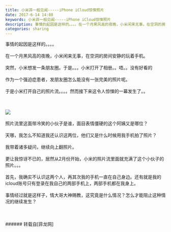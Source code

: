 ```yaml
---
title: 小米菲一般见闻-----iPhone iCloud惊悚照片
date: 2017-6-14 14:08
keywords: 小米菲一般见闻-----iPhone iCloud惊悚照片
description: 事情的起因是这样的。。。。在一个月黑风高的夜晚，小米闲来无事，在空洞的房间安静的玩着手机。突然，小米想发一条朋友圈。于是。。。小米打开了相册。。唔。。没有好看的作为一个强迫症患者，发朋友圈怎么能没有一张完美的照片呢。于是小米打开自己的照片流。。。。然而接下来这令人惊悚的一幕发生了。。照片流里这面带冷笑的小伙子是谁，面目表情僵硬的这个阿姨又是哪位？天哪，我怎么不知道我还认识这两位，他们又是什么时候用我手机拍了照片？我带着诸多疑问，继续向上翻照片。更让我惊讶不已的，居然从2月份开始，小米的照片流里面就充满了这个小伙子的照片。。。首先，我确实不认识这两个人，再其次我的手机一直在自己身边。还有就是我的icloud账号只有登录在我自己的两部手机上，两部手机都在我身上。事情经过就是这样子，情大哥大神赐教，这究竟是什么情况？怎么才能阻止这种情况的继续发生？
categories: sharing
---
```

<td class="t_f" id="postmessage_764687">

事情的起因是这样的。。。。<br/>
<br/>
在一个月黑风高的夜晚，小米闲来无事，在空洞的房间安静的玩着手机。<br/>
<br/>
突然，小米想发一条朋友圈。于是。。。小米打开了相册。。唔。。没有好看的<br/>
<br/>
作为一个强迫症患者，发朋友圈怎么能没有一张完美的照片呢。<br/>
<br/>
于是小米打开自己的照片流。。。。然而接下来这令人惊悚的一幕发生了。。<br/>
<br/>
<br/>

<img aid="567350" data-cf-modified-390389ed87f6f945cda2bfc4-="" file="data/attachment/forum/201706/14/140120jba1r42253izs0bv.jpg.thumb.jpg" id="aimg_567350" inpost="1" onclick="" onmouseover="" src="http://www.flw.ph/data/attachment/forum/201706/14/140120jba1r42253izs0bv.jpg" style="cursor:pointer" zoomfile="data/attachment/forum/201706/14/140120jba1r42253izs0bv.jpg"/>


<br/>
<br/>
照片流里这面带冷笑的小伙子是谁，面目表情僵硬的这个阿姨又是哪位？<br/>
<br/>
天哪，我怎么不知道我还认识这两位，他们又是什么时候用我手机拍了照片？<br/>
<br/>
我带着诸多疑问，继续向上翻照片。<br/>
<br/>
更让我惊讶不已的，居然从2月份开始，小米的照片流里面就充满了这个小伙子的照片。。。<br/>
<br/>
首先，我确实不认识这两个人，再其次我的手机一直在自己身边。还有就是我的icloud账号只有登录在我自己的两部手机上，两部手机都在我身上。<br/>
<br/>
事情经过就是这样子，情大哥大神赐教，这究竟是什么情况？怎么才能阻止这种情况的继续发生？<br/>
<br/>
<br/>
<br/>
</td>
###### 转载自[菲龙网]